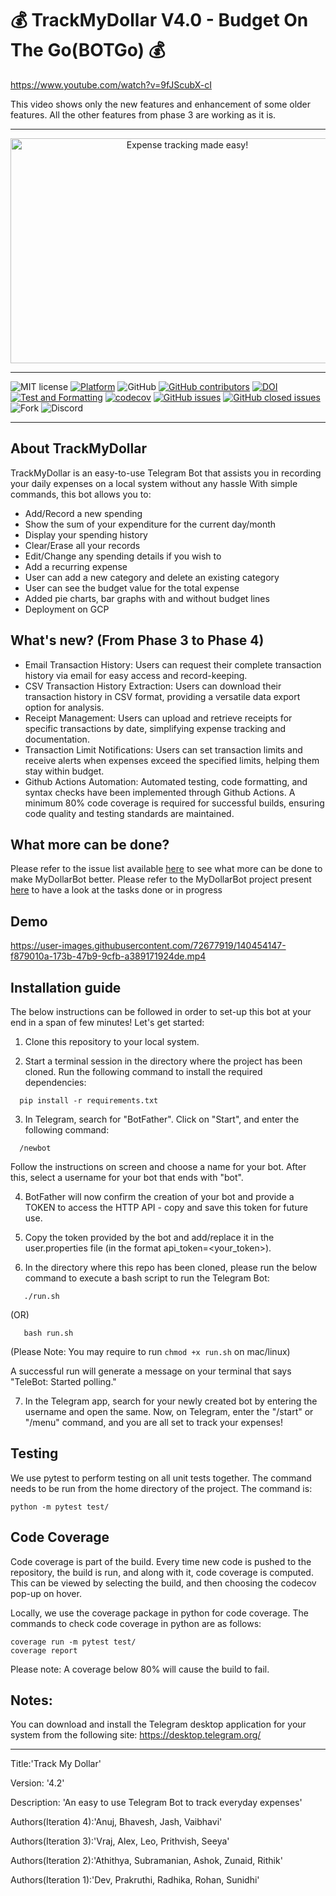 # 💰 TrackMyDollar V4.0 - Budget On The Go(BOTGo) 💰

https://www.youtube.com/watch?v=9fJScubX-cI

This video shows only the new features and enhancement of some older features. All the other features from phase 3 are working as it is.
<hr>
<p align="center">
<a><img  height=360 width=550 
  src="https://github.com/deekay2310/MyDollarBot/blob/c56b4afd4fd5bbfffea0d0a4aade58596a5cb678/docs/0001-8711513694_20210926_212845_0000.png" alt="Expense tracking made easy!"></a>
</p>
<hr>

![MIT license](https://img.shields.io/badge/License-MIT-green.svg)
[![Platform](https://img.shields.io/badge/Platform-Telegram-blue)](https://desktop.telegram.org/)
![GitHub](https://img.shields.io/badge/Language-Python-blue.svg)
[![GitHub contributors](https://img.shields.io/github/contributors/anuj672/MyDollarBot-BOTGo)](https://github.com/anuj672/MyDollarBot-BOTGo/graphs/contributors)
[![DOI](https://zenodo.org/badge/DOI/10.5281/zenodo.10023576.svg)](https://doi.org/10.5281/zenodo.10023576)
[![Test and Formatting](https://github.com/anuj672/MyDollarBot-BOTGo/actions/workflows/test.yml/badge.svg)](https://github.com/anuj672/MyDollarBot-BOTGo/actions/workflows/test.yml)
[![codecov](https://codecov.io/gh/JayProngs/MyDollarBot-BOTGo/graph/badge.svg?token=E5235TMYDN)](https://codecov.io/gh/JayProngs/MyDollarBot-BOTGo)
[![GitHub issues](https://img.shields.io/github/issues/anuj672/MyDollarBot-BOTGo)](https://github.com/anuj672/MyDollarBot-BOTGo/issues)
[![GitHub closed issues](https://img.shields.io/github/issues-closed/bhaveshittadwar/csc-510-se-group-49)](https://github.com/bhaveshittadwar/csc-510-se-group-49/issues?q=is%3Aissue+is%3Aclosed)
![Fork](https://img.shields.io/github/forks/anuj672/MyDollarBot-BOTGo)
![Discord](https://img.shields.io/discord/1163591668637896807?color=blueviolet&label=Discord%20Discussion%20Chat)


<hr>

## About TrackMyDollar

TrackMyDollar is an easy-to-use Telegram Bot that assists you in recording your daily expenses on a local system without any hassle 
With simple commands, this bot allows you to:
- Add/Record a new spending
- Show the sum of your expenditure for the current day/month
- Display your spending history
- Clear/Erase all your records
- Edit/Change any spending details if you wish to
- Add a recurring expense 
- User can add a new category and delete an existing category 
- User can see the budget value for the total expense 
- Added pie charts, bar graphs with and without budget lines 
- Deployment on GCP 

## What's new? (From Phase 3 to Phase 4)

- Email Transaction History: Users can request their complete transaction history via email for easy access and record-keeping.
- CSV Transaction History Extraction: Users can download their transaction history in CSV format, providing a versatile data export option for analysis.
- Receipt Management: Users can upload and retrieve receipts for specific transactions by date, simplifying expense tracking and documentation.
- Transaction Limit Notifications: Users can set transaction limits and receive alerts when expenses exceed the specified limits, helping them stay within budget.
- Github Actions Automation: Automated testing, code formatting, and syntax checks have been implemented through Github Actions. A minimum 80% code coverage is required for successful builds, ensuring code quality and testing standards are maintained.


## What more can be done?
Please refer to the issue list available [here](https://github.com/anuj672/MyDollarBot-BOTGo/issues) to see what more can be done to make MyDollarBot better. Please refer to the MyDollarBot project present [here](https://github.com/bhaveshittadwar/csc-510-se-group-49/projects) to have a look at the tasks done or in progress

## Demo

https://user-images.githubusercontent.com/72677919/140454147-f879010a-173b-47b9-9cfb-a389171924de.mp4

## Installation guide

The below instructions can be followed in order to set-up this bot at your end in a span of few minutes! Let's get started:

1. Clone this repository to your local system.

2. Start a terminal session in the directory where the project has been cloned. Run the following command to install the required dependencies:
```
  pip install -r requirements.txt
```

3. In Telegram, search for "BotFather". Click on "Start", and enter the following command:
```
  /newbot
```
Follow the instructions on screen and choose a name for your bot. After this, select a username for your bot that ends with "bot".

4. BotFather will now confirm the creation of your bot and provide a TOKEN to access the HTTP API - copy and save this token for future use.

5. Copy the token provided by the bot and add/replace it in the user.properties file (in the format api_token=<your_token>).

6. In the directory where this repo has been cloned, please run the below command to execute a bash script to run the Telegram Bot:
```
   ./run.sh
```
(OR)
```
   bash run.sh
```

(Please Note: You may require to run `chmod +x run.sh` on mac/linux)

A successful run will generate a message on your terminal that says "TeleBot: Started polling." 

7. In the Telegram app, search for your newly created bot by entering the username and open the same. Now, on Telegram, enter the "/start" or "/menu" command, and you are all set to track your expenses!

## Testing

We use pytest to perform testing on all unit tests together. The command needs to be run from the home directory of the project. The command is:
```
python -m pytest test/
```

## Code Coverage

Code coverage is part of the build. Every time new code is pushed to the repository, the build is run, and along with it, code coverage is computed. This can be viewed by selecting the build, and then choosing the codecov pop-up on hover.

Locally, we use the coverage package in python for code coverage. The commands to check code coverage in python are as follows:

```
coverage run -m pytest test/
coverage report
```

Please note: A coverage below 80% will cause the build to fail.

## Notes:
You can download and install the Telegram desktop application for your system from the following site: https://desktop.telegram.org/


<hr>
<p>Title:'Track My Dollar'</p>
<p>Version: '4.2'</p>
<p>Description: 'An easy to use Telegram Bot to track everyday expenses'</p>
<p>Authors(Iteration 4):'Anuj, Bhavesh, Jash, Vaibhavi'</p>
<p>Authors(Iteration 3):'Vraj, Alex, Leo, Prithvish, Seeya'</p>
<p>Authors(Iteration 2):'Athithya, Subramanian, Ashok, Zunaid, Rithik'</p>
<p>Authors(Iteration 1):'Dev, Prakruthi, Radhika, Rohan, Sunidhi'</p>
